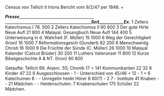 Census von Tellich lt Irions Bericht vom 9/2/47 per 1846. +

_______________Presse_____________________________________________________ _________________________________________________Seit____________Ex._____ 1 Zellers Katechismus I 78. 500
2 Zellers Katechismus II 60 600
3 Der gute Hirte Neue Aufl 21 800
4 Malayal. Gesangbuch Neue Aufl 144 400
5 Unterweisung in d. Wahrheit (F. Müller) 15 1000
6 Weg der Gerechtigkeit (Irion) 16 1000
7 Reformationsgesch (Gundert) 82 200
8 Menschwerdg Christi 16 1000
9 Die Früchte der Sünde (C. Müller) 26 1000
10 Malayal Kalender (Calicut Brüder) 30 200
11 Luthers Vaterunser 11 800
12 Kurze Bibelgeschichte A & NT. (Irion) 90 800

Getaufte: Tellich 69. Anjerc. 55; Chomb 17 = 141
Kommunikanten 22 32 8
Kinder 47 22 9
Ausgeschlossen - 1 -
Unterschied von 45/46 + 12 - 1 + 6
Katechumen 8 - -
Unregelm heidn Hörer 8 60(?) -
 2 7 -
Institute 41 Knaben - -
 21 Mädchen - -
Heidenschulen: 7 Knabenschulen 175 Schüler
 22 Mädchen.
